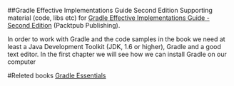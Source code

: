 ##Gradle Effective Implementations Guide Second Edition
Supporting material (code, libs etc) for [Gradle Effective Implementations Guide - Second Edition](https://www.packtpub.com/web-development/gradle-effective-implementations-guide-second-edition?utm_source=github&utm_medium=repository&utm_campaign=9781784394974) (Packtpub Publishing).

In order to work with Gradle and the code samples in the book we need at least a Java Development Toolkit (JDK, 1.6 or higher), 
Gradle and a good text editor. In the first chapter we will see how we can install Gradle on our computer

#Releted books
[Gradle Essentials](https://www.packtpub.com/web-development/gradle-essentials?utm_source=github&utm_medium=repository&utm_campaign=9781783982363)





